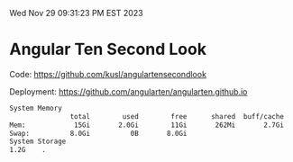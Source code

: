 Wed Nov 29 09:31:23 PM EST 2023

# Angular Ten Second Look

Code: https://github.com/kusl/angulartensecondlook

Deployment: https://github.com/angularten/angularten.github.io

```bash
System Memory
               total        used        free      shared  buff/cache   available
Mem:            15Gi       2.0Gi        11Gi       262Mi       2.7Gi        13Gi
Swap:          8.0Gi          0B       8.0Gi
System Storage
1.2G	.
```
